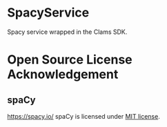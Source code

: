 # SpacyService

Spacy service wrapped in the Clams SDK.

# Open Source License Acknowledgement

## spaCy 

https://spacy.io/
spaCy is licensed under [MIT license](https://github.com/explosion/spaCy/blob/master/LICENSE). 

